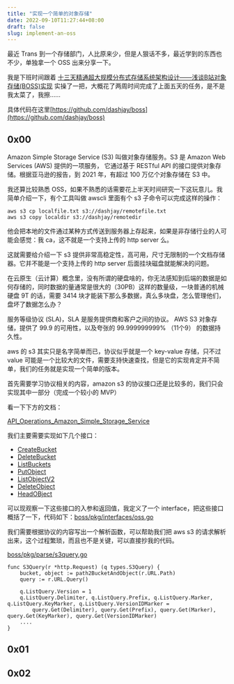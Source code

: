 ```yaml
---
title: "实现一个简单的对象存储"
date: 2022-09-10T11:27:44+08:00
draft: false
slug: implement-an-oss
---
```


最近 Trans 到一个存储部门，人比原来少，但是人狠话不多，最近学到的东西也不少，单独拿一个 OSS 出来分享一下。

我是下班时间跟着 [十三天精通超大规模分布式存储系统架构设计——浅谈B站对象存储(BOSS)实现](https://mp.weixin.qq.com/s/IJhXKZSa5SBiBgXg0dJkHg) 实操了一把，大概花了两周时间完成了上面五天的任务，是不是我太菜了，我擦……

具体代码在这里[https://github.com/dashjay/boss](https://github.com/dashjay/boss)

## 0x00 

Amazon Simple Storage Service (S3) 叫做对象存储服务。S3 是 Amazon Web Services (AWS) 提供的一项服务， 它通过基于 RESTful API 的接口提供对象存储。根据亚马逊的报告，到 2021 年，有超过 100 万亿个对象存储在 S3 中。

我还算比较熟悉 OSS，如果不熟悉的话需要花上半天时间研究一下这玩意儿。我简单介绍一下，有个工具叫做 awscli 里面有个 s3 子命令可以完成这样的操作：

```
aws s3 cp localfile.txt s3://dashjay/remotefile.txt
aws s3 copy localdir s3://dashjay/remotedir
```

他会把本地的文件通过某种方式传送到服务器上存起来，如果是非存储行业的人可能会感觉：我 ca，这不就是一个支持上传的 http server 么。

这就需要给介绍一下 s3 提供非常高稳定性，高可用，尺寸无限制的一个文档存储器。它并不能是一个支持上传的 http server 后面挂块磁盘就能解决的问题。

在云原生（云计算）概念里，没有所谓的硬盘啥的，你无法感知到后端的数据是如何存储的，同时数据的量通常是很大的（30PB）这样的数量级，一块普通的机械硬盘 9T 的话，需要 3414 块才能装下那么多数据，真么多块盘，怎么管理他们，盘坏了数据怎么办？

服务等级协议 (SLA)，SLA 是服务提供商和客户之间的协议。 AWS S3 对象存储，提供了 99.9 的可用性，以及夸张的 99.999999999% （11个9） 的数据持久性。

aws 的 s3 其实只是名字简单而已，协议似乎就是一个 key-value 存储，只不过 value 可能是一个比较大的文件，需要支持快速查找，但是它的实现肯定并不简单，我们的任务就是实现一个简单的版本。

首先需要学习协议相关的内容，amazon s3 的协议接口还是比较多的，我们只会实现其中一部分（完成一个较小的 MVP）

看一下下方的文档：

[API_Operations_Amazon_Simple_Storage_Service](https://docs.aws.amazon.com/AmazonS3/latest/API/API_Operations_Amazon_Simple_Storage_Service.html)

我们主要需要实现如下几个接口：
- [CreateBucket](https://docs.aws.amazon.com/AmazonS3/latest/API/API_CreateBucket.html)
- [DeleteBucket](https://docs.aws.amazon.com/AmazonS3/latest/API/API_DeleteBucket.html)
- [ListBuckets](https://docs.aws.amazon.com/AmazonS3/latest/API/API_ListBuckets.html)
- [PutObject](https://docs.aws.amazon.com/AmazonS3/latest/API/API_PutObject.html)
- [ListObjectV2](https://docs.aws.amazon.com/AmazonS3/latest/API/API_ListBuckets.html)
- [DeleteObject](https://docs.aws.amazon.com/AmazonS3/latest/API/API_DeleteObject.html)
- [HeadOBject](https://docs.aws.amazon.com/AmazonS3/latest/API/API_DeleteObject.html)

可以现观察一下这些接口的入参和返回值，我定义了一个 interface，把这些接口概括了一下，代码如下：[boss/pkg/interfaces/oss.go](https://github.com/dashjay/boss/blob/master/pkg/interfaces/oss.go)

我们需要根据协议的内容写出一个解析函数，可以帮助我们把 aws s3 的请求解析出来，这个过程繁琐，而且也不是关键，可以直接抄我的代码。

[boss/pkg/parse/s3query.go](https://github.com/dashjay/boss/blob/master/pkg/parse/s3query.go#L99)

```golang
func S3Query(r *http.Request) (q types.S3Query) {
	bucket, object := path2BucketAndObject(r.URL.Path)
	query := r.URL.Query()

	q.ListQuery.Version = 1
	q.ListQuery.Delimiter, q.ListQuery.Prefix, q.ListQuery.Marker, q.ListQuery.KeyMarker, q.ListQuery.VersionIDMarker =
		query.Get(Delimiter), query.Get(Prefix), query.Get(Marker), query.Get(KeyMarker), query.Get(VersionIDMarker)
    ....
}
```

## 0x01


## 0x02

